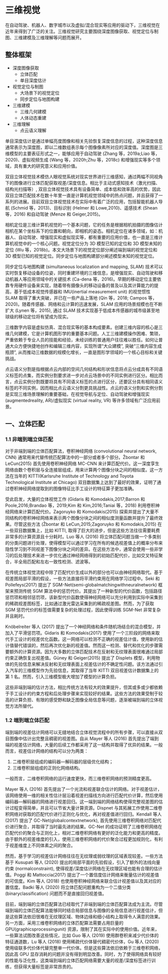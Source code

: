 # 三维视觉

在自动驾驶、机器人、数字城市以及虚拟/混合现实等应用的驱动下，三维视觉在近年来得到了广泛的关注。三维视觉研究主要围绕深度图像获取、视觉定位与制图、三维建模及三维理解等问题而展开。

## 整体框架

- 深度图像获取
  - 立体匹配
  - 单目深度估计
- 视觉定位与制图
  - 大场景下的视觉定位
  - 同步定位与地图构建
- 三维建模
  - 三维几何建模
  - 人体动态重建
- 三维理解
  - 点云语义理解

单目深度估计是通过单幅亮度图像和相关先验恢复深度信息的过程，这种深度信息通常表示为深度图，即以二维数组表示每个图像像素所对应的深度值。深度图是三维模型的主要表征形式之一，能够应用于自动驾驶 (Zhang 等，2019a;Liao 等，2020)、虚拟视频生成 (Wang 等，2020h;Zhu 等，2018c) 和增强现实等多个领域，具有重大的研究意义和应用价值。

双目立体视觉技术模仿人眼视觉系统对现实世界进行三维感知，通过两幅不同视角下的图像进行立体匹配获取视差/深度信息。相比于主动式感知技术（激光扫描、结构光扫描等）, 双目立体视觉技术具有设备简单、成本低和效率高的优势，因此双目立体匹配技术在数十年里一直是计算机视觉领域中的热点问题，并且获得了一系列的进展。目前双目立体视觉技术在实际中有着广泛的应用，包括智能机器人导航 (Schmid 等，2013)、目标识别 (Helmer 和 Lowe,2010)、遥感技术 (Shean 等，2016) 和自动驾驶 (Menze 和 Geiger,2015)。

相机定位是三维计算机视觉的一个基本问题，它的任务是根据相机拍摄的图像估计相机在某个坐标系下的位置和朝向，即相机的姿态。相机定位在诸多领域，如：机器人、自动驾驶、增强现实和虚拟现实等，都有重要的应用价值，也一直是三维计算机视觉中的一个核心问题。视觉定位分为 3D 模型已知的定位和 3D 模型未知的定位 (Wu 等，2018b)。本文大场景下的视觉定位部分阐述端到端的视觉定位和 3D 模型已知的视觉定位。同步定位与地图构建部分阐述模型未知的视觉定位。

同步定位与地图构建 (simultaneous localization and mapping, SLAM) 技术可以实时恢复移动设备的位姿，同时重建环境的三维信息，是增强现实、自动驾驶和移动机器人等应用领域中的关键技术 (Ca-dena 等，2016)。早期的移动定位主要依靠专用硬件设备来实现，随着带有摄像头的移动设备的普及以及其计算能力的提高，基于低成本视觉传感器和 IMU(inertial measurement unit) 的视觉惯性 SLAM 取得了重大突破，并已在一些产品上落地 (Qin 等，2018; Campos 等，2020)。随着传感器、网络和云计算的迅速发展，SLAM 应用的场景规模也在不断扩大 (Lynen 等，2015), 通过 SLAM 技术实现基于低成本传感器的城市级甚至地球级的移动定位将有望成为现实。

三维数字内容是虚拟仿真、混合现实等的基本构成要素。创建三维内容的核心是三维几何建模，它是计算机图形学的重要基本问题。人工三维建模操作困难、繁琐，严重依赖于专业人员的技能和经验，未经训练的普通用户往往难以胜任。如何让普通大众方便快捷地创作和编辑三维内容，实现所谓“大众建模”, 突破“三维内容生成瓶颈”, 从而推动三维数据的规模化增长，一直是图形学领域的一个核心目标和关键挑战。

点云语义分割是指根据点云内部的空间几何结构和形状信息将点云分成具有不同语义标签的点集，而实例分割要求进一步对点云场景中的不同实例进行区分。相比而言，点云实例分割既要将具有不同语义标签的点进行区分，还要区分具有相同语义标签的不同实例，因而相比点云语义分割更具挑战性。点云的语义分割和实例分割是实现三维场景理解的重要基础，在视觉导航与定位、自动驾驶和增强现实 (augmentedreality, AR)/虚拟现实 (virtual reality, VR) 等许多领域有广泛应用前景。

## 一、立体匹配

### 1.1 非端到端立体匹配

对于非端到端的立体匹配算法，卷积神经网络 (convolutional neural network, CNN) 通常用来代替传统匹配算法中的一部分或者多个部分。Žbontar 和 LeCun(2015) 首先使用卷积神经网络 MC-CNN 来计算匹配代价。这一深度孪生网络由数个卷积层与全连接层组成，用来计算两个图像分块之间的相似度。这一方法在当年的 KITTI(Karlsruhe Institute of Technology and Toyota Technological Institute at Chicago) 双目数据集上达到了最好的效果，证明了通过卷积神经网络提取到的图像特征比手工设计的特征算子更加准确。

受此启发，大量的立体视觉工作 (Gidaris 和 Komodakis,2017;Barron 和 Poole,2016;Brandao 等，2019;Kim 和 Kim,2016;Taniai 等，2018) 利用卷积神经网络来计算匹配代价。Zagoruyko 和 Komodakis(2015) 探索并提出了大量不同结构的卷积神经网络来表示两个图像分块之间的相似度测量函数并提升了最终效果。尽管这些方法 (Žbontar 和 LeCun,2015;Zagoruyko 和 Komodakis,2015) 在一些双目数据集上，比如 KITTI, 取得了巨大的进步，但是这些方法往往需要耗费非常多的计算资源且十分耗时。Luo 等人 (2016) 将立体匹配问题当做一个多类别的分类问题进行处理，使得模型可以通过学习在所有的候选视差值上的概率分布来隐性学习到不同视差下图像分块之间的差异。在这些方法中，通常会使用一些非学习的后处理技术来进一步优化通过神经网络得到的初始匹配代价，比如交叉特征聚合，半全局匹配和左右一致性检测、滤波等。

在传统立体视觉流程中除了匹配代价生成以外的部分也可以由神经网络取代。基于视差图局部平滑的假设，一些方法直接将平滑约束用在网络学习过程中。Seki 和 Pollefeys(2017) 提出了 SGM-Net(semi-globalmatchingwithneuralnetwork) 框架来预测传统 SGM 算法中的惩罚代价。其提出了一种新型的代价函数，包括路径惩罚项和相邻惩罚项，该新型代价函数使得神经网络可以充分利用到实际中采集到的稀疏视差图标签，比如通过激光雷达采集到的稀疏视差图。然而，为了获取 SGM 惩罚代价的标签值需要复杂的处理过程，因此使得训练 SGM-Net 非常复杂并且耗时。

Knöbelreiter 等人 (2017) 提出了一个神经网络和条件随机场结合的混合模型，并加入了平滑惩罚项。Gidaris 和 Komodakis(2017) 使用了一个三阶段的网络来取代手工设计的视差优化函数。这一网络可以检测不正确的视差估计值，使用新的估计值替代错误的，然后再次优化新的视差值。然而这一检测、替代和优化的步骤需要额外的计算资源。因为大多数的立体匹配技术在反射和无纹理表面很难通过局部约束正确恢复出视差值。Güney 和 Geiger(2015) 提出了 Displets 模型，利用物体的先验信息来解决反射和无纹理表面上视差估计的不确定性问题。该方法通过引入汽车的三维模型作为先验信息，其取得了当年 KITTI 双目视差估计数据集上的第 1 名。然而，引入三维模型极大增加了模型的计算负担。

这些非端到端的估计方法，相比传统方法有较大的效果提升，但其或多或少都依赖于手工设计的约束方程和后处理步骤来实现较好的结果。这些方法的效果受制于较高的计算负担、有限的感受野和缺乏图像全局信息等问题，逐渐被端到端的立体视觉方法所替代。

### 1.2 端到端立体匹配

端到端的视差估计网络可以无缝地结合立体视觉流程中的所有步骤，可以直接从双目图像中估计出完整且稠密的视差图。自从 Mayer 等人 (2016) 首先提出了端到端的视差估计网络，大量的后续工作都采用了这一结构并取得了优异的结果。一般而言，视差估计网络的结构可以分为两类：

1. 二维卷积层组成的编码器—解码器的层级优化结构；
2. 三维卷积层组成的正则化网络结构。

一般而言，二维卷积网络的运行速度更快，而三维卷积网络的预测精度更高。

Mayer 等人 (2016) 首先提出了一个光流和视差联合估计的网络。对于视差估计，该网络使用一维的相关性估计层沿着视差扫描线方向进行匹配代价计算，然后使用编码器—解码器的网络进行视差回归。这一端到端的网络结构使得完整视差图的估计过程变得简单，并且可以节省大量计算资源。Dispnet 与其拓展工作使用二维卷积网络对获取的匹配代价进行正则化与优化，再对视差值进行回归。Kendall 等人 (2017) 提出了 GC-Net(globalcontextnetwork), 首先使用三维卷积网络对匹配代价进行聚合，并取得了当时最先进的结果。GC-Net 的成功证明了三维卷积网络在匹配代价的聚合与正则化上，相对二维卷积网络有更好的泛化能力和更高的精度。由于额外的视差维度的引入，使用三维卷积网络的代价聚合过程更加规则化，有利于视差维度上不同体素之间的聚合。

然而，基于学习的视差估计网络往往在无纹理或弱纹理的区域表现较差。一些方法基于 Kusupati 等人 (2020) 提出的局部平面的先验假设，引入了额外的法线向量约束 (normalconstraint), 使得视差/深度估计网络在无纹理区域也能有合理的估计值。Poggi 和 Mattoccia(2017) 提出了一个置信度估计网络来衡量估计的视差值的可信度。Kim 等人 (2018) 也使用卷积神经网络来联合估计视差值以及其对应的置信度。Badki 等人 (2020) 将立体匹配问题重构为一个二值分类 (binaryclassification) 问题而不是直接回归视差值。

目前，端到端的立体匹配算法已经取代了非端到端的立体匹配算法成为主流。尽管端到端的立体匹配算法能够同时结合局部信息与图像的全局信息进行视差估计，但是这些算法依旧很难在无纹理区域、物体边缘和细小结构上取得令人满意的效果。另一方面，采用三维卷积网络的立体匹配算法需要占用巨量的 GPU(graphicsprocessingunit) 资源，限制了其在实际中的使用价值。近年来，一些算法试图改善这些情况，比如 Guo 等人 (2019) 使用群卷积来减少代价体的特征通道数，Lu 等人 (2018) 使用稀疏代价体替代稠密代价体，Gu 等人 (2020) 使用级联多代价体代替完整单一代价体。但是这些算法依旧依赖于三维卷积网络，因此高 GPU 显存消耗的问题并没有得到明显改善。同时，为了使得网络具有较好的性能与泛化性，这类端到端的立体匹配网络需要大量的视差/深度标签进行训练，但获得大量标签是非常昂贵的。